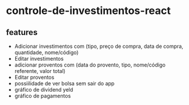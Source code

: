 # controle-de-investimentos-react

## features

* Adicionar investimentos com (tipo, preço de compra, data de compra, quantidade, nome/código)
* Editar investimentos
* adicionar proventos com (data do provento, tipo, nome/código referente, valor total)
* Editar proventos
* possiilidade de ver bolsa sem sair do app
* gráfico de dividend yeld
* gráfico de pagamentos
